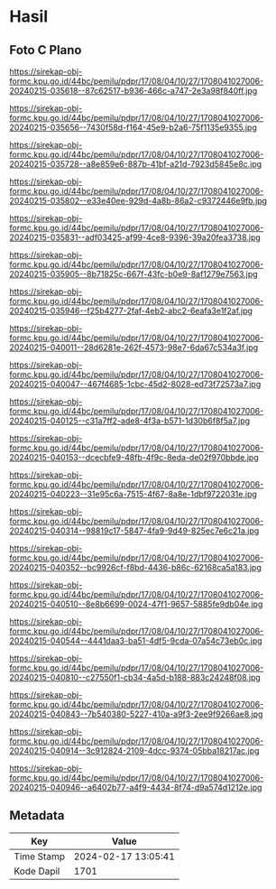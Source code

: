 # Hasil

## Foto C Plano

https://sirekap-obj-formc.kpu.go.id/44bc/pemilu/pdpr/17/08/04/10/27/1708041027006-20240215-035618--87c62517-b936-466c-a747-2e3a98f840ff.jpg

https://sirekap-obj-formc.kpu.go.id/44bc/pemilu/pdpr/17/08/04/10/27/1708041027006-20240215-035656--7430f58d-f164-45e9-b2a6-75f1135e9355.jpg

https://sirekap-obj-formc.kpu.go.id/44bc/pemilu/pdpr/17/08/04/10/27/1708041027006-20240215-035728--a8e859e6-887b-41bf-a21d-7923d5845e8c.jpg

https://sirekap-obj-formc.kpu.go.id/44bc/pemilu/pdpr/17/08/04/10/27/1708041027006-20240215-035802--e33e40ee-929d-4a8b-86a2-c9372446e9fb.jpg

https://sirekap-obj-formc.kpu.go.id/44bc/pemilu/pdpr/17/08/04/10/27/1708041027006-20240215-035831--adf03425-af99-4ce8-9396-39a20fea3738.jpg

https://sirekap-obj-formc.kpu.go.id/44bc/pemilu/pdpr/17/08/04/10/27/1708041027006-20240215-035905--8b71825c-667f-43fc-b0e9-8af1279e7563.jpg

https://sirekap-obj-formc.kpu.go.id/44bc/pemilu/pdpr/17/08/04/10/27/1708041027006-20240215-035946--f25b4277-2faf-4eb2-abc2-6eafa3e1f2af.jpg

https://sirekap-obj-formc.kpu.go.id/44bc/pemilu/pdpr/17/08/04/10/27/1708041027006-20240215-040011--28d6281e-262f-4573-98e7-6da67c534a3f.jpg

https://sirekap-obj-formc.kpu.go.id/44bc/pemilu/pdpr/17/08/04/10/27/1708041027006-20240215-040047--467f4685-1cbc-45d2-8028-ed73f72573a7.jpg

https://sirekap-obj-formc.kpu.go.id/44bc/pemilu/pdpr/17/08/04/10/27/1708041027006-20240215-040125--c31a7ff2-ade8-4f3a-b571-1d30b6f8f5a7.jpg

https://sirekap-obj-formc.kpu.go.id/44bc/pemilu/pdpr/17/08/04/10/27/1708041027006-20240215-040153--dcecbfe9-48fb-4f9c-8eda-de02f970bbde.jpg

https://sirekap-obj-formc.kpu.go.id/44bc/pemilu/pdpr/17/08/04/10/27/1708041027006-20240215-040223--31e95c6a-7515-4f67-8a8e-1dbf9722031e.jpg

https://sirekap-obj-formc.kpu.go.id/44bc/pemilu/pdpr/17/08/04/10/27/1708041027006-20240215-040314--98819c17-5847-4fa9-9d49-825ec7e6c21a.jpg

https://sirekap-obj-formc.kpu.go.id/44bc/pemilu/pdpr/17/08/04/10/27/1708041027006-20240215-040352--bc9926cf-f8bd-4436-b86c-62168ca5a183.jpg

https://sirekap-obj-formc.kpu.go.id/44bc/pemilu/pdpr/17/08/04/10/27/1708041027006-20240215-040510--8e8b6699-0024-47f1-9657-5885fe9db04e.jpg

https://sirekap-obj-formc.kpu.go.id/44bc/pemilu/pdpr/17/08/04/10/27/1708041027006-20240215-040544--4441daa3-ba51-4df5-9cda-07a54c73eb0c.jpg

https://sirekap-obj-formc.kpu.go.id/44bc/pemilu/pdpr/17/08/04/10/27/1708041027006-20240215-040810--c27550f1-cb34-4a5d-b188-883c24248f08.jpg

https://sirekap-obj-formc.kpu.go.id/44bc/pemilu/pdpr/17/08/04/10/27/1708041027006-20240215-040843--7b540380-5227-410a-a9f3-2ee9f9266ae8.jpg

https://sirekap-obj-formc.kpu.go.id/44bc/pemilu/pdpr/17/08/04/10/27/1708041027006-20240215-040914--3c912824-2109-4dcc-9374-05bba18217ac.jpg

https://sirekap-obj-formc.kpu.go.id/44bc/pemilu/pdpr/17/08/04/10/27/1708041027006-20240215-040946--a6402b77-a4f9-4434-8f74-d9a574d1212e.jpg


## Metadata

| Key        | Value               |
| ---------- | ------------------- |
| Time Stamp | 2024-02-17 13:05:41 |
| Kode Dapil | 1701                |



